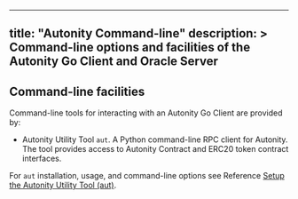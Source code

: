 
---
title: "Autonity Command-line"
description: >
  Command-line options and facilities of the Autonity Go Client and Oracle Server
---

## Command-line facilities

Command-line tools for interacting with an Autonity Go Client are provided by:

- Autonity Utility Tool `aut`. A Python command-line RPC client for Autonity. The tool provides access to Autonity Contract and ERC20 token contract interfaces.

For `aut` installation, usage, and command-line options see Reference [Setup the Autonity Utility Tool (aut)](/account-holders/setup-aut/).
